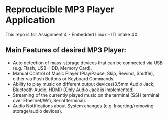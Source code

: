 
# Reproducible MP3 Player Application

This repo is for Assignment 4 - Embedded Linux - ITI intake 40  

## Main Features of desired MP3 Player:
* Auto detection of mass-storage devices that can be connected via USB (e.g. Flash, USB-HDD, Memory Card).
* Manual Control of Music Player (Play/Pause, Skip, Rewind, Shuffle), either via Push Buttons or Keyboard Commands.
* Ability to play music on different output devices(3.5mm Audio Jack, Bluetooth Audio, HDMI) (Only Audio Jack is implemented)
* Streaming of the currently played music on the terminal (SSH terminal over Ethernet/Wifi, Serial terminal).
* Audio Notifications about System changes (e.g. Inserting/removing storage/audio devices).



